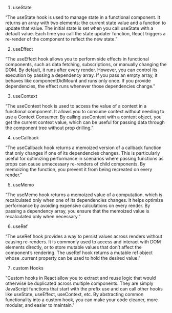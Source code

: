 1. useState

“The useState hook is used to manage state in a functional component. It returns an array with two elements: the current state value and a function to update that value. The initial state is set when you call useState with a default value. Each time you call the state updater function, React triggers a re-render of the component to reflect the new state.”


2. useEffect

“The useEffect hook allows you to perform side effects in functional components, such as data fetching, subscriptions, or manually changing the DOM. By default, it runs after every render. However, you can control its execution by passing a dependency array. If you pass an empty array, it behaves like componentDidMount and runs only once. If you provide dependencies, the effect runs whenever those dependencies change.”


3. useContext

“The useContext hook is used to access the value of a context in a functional component. It allows you to consume context without needing to use a Context Consumer. By calling useContext with a context object, you get the current context value, which can be useful for passing data through the component tree without prop drilling.”


4. useCallback

“The useCallback hook returns a memoized version of a callback function that only changes if one of its dependencies changes. This is particularly useful for optimizing performance in scenarios where passing functions as props can cause unnecessary re-renders of child components. By memoizing the function, you prevent it from being recreated on every render.”


5. useMemo

“The useMemo hook returns a memoized value of a computation, which is recalculated only when one of its dependencies changes. It helps optimize performance by avoiding expensive calculations on every render. By passing a dependency array, you ensure that the memoized value is recalculated only when necessary.”


6. useRef

“The useRef hook provides a way to persist values across renders without causing re-renders. It is commonly used to access and interact with DOM elements directly, or to store mutable values that don’t affect the component’s rendering. The useRef hook returns a mutable ref object whose .current property can be used to hold the desired value.”


7. custom Hooks

"Custom hooks in React allow you to extract and reuse logic that would otherwise be duplicated across multiple components. They are simply JavaScript functions that start with the prefix use and can call other hooks like useState, useEffect, useContext, etc. By abstracting common functionality into a custom hook, you can make your code cleaner, more modular, and easier to maintain."